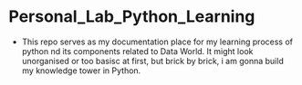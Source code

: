 # Personal_Lab_Python_Learning

- This repo serves as my documentation place for my learning process of python nd its components related to Data World. It might look unorganised or too basisc at first, but brick by brick, i am gonna build my knowledge tower in Python.

